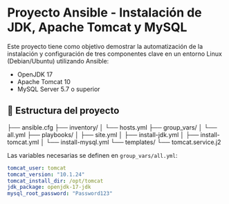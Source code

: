 # Proyecto Ansible - Instalación de JDK, Apache Tomcat y MySQL

Este proyecto tiene como objetivo demostrar la automatización de la instalación y configuración de tres componentes clave en un entorno Linux (Debian/Ubuntu) utilizando Ansible:

- OpenJDK 17
- Apache Tomcat 10
- MySQL Server 5.7 o superior

## 📁 Estructura del proyecto

├── ansible.cfg
├── inventory/
│ └── hosts.yml
├── group_vars/
│ └── all.yml
├── playbooks/
│ ├── site.yml
│ ├── install-jdk.yml
│ ├── install-tomcat.yml
│ └── install-mysql.yml
└── templates/
└── tomcat.service.j2

Las variables necesarias se definen en `group_vars/all.yml`:

```yaml
tomcat_user: tomcat
tomcat_version: "10.1.24"
tomcat_install_dir: /opt/tomcat
jdk_package: openjdk-17-jdk
mysql_root_password: "Password123"
